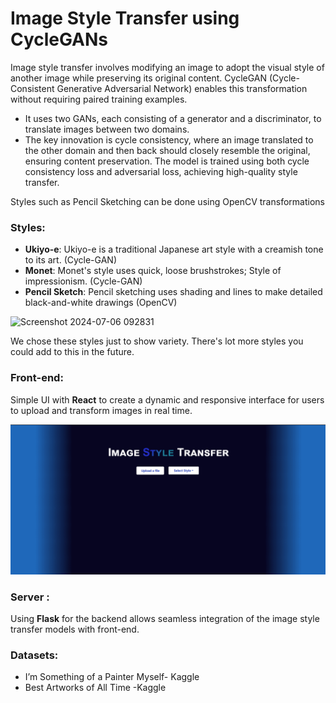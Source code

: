 # Image Style Transfer using CycleGANs
Image style transfer involves modifying an image to adopt the visual style of another image while preserving its original content. CycleGAN (Cycle-Consistent Generative Adversarial Network) enables this transformation without requiring paired training examples. 
* It uses two GANs, each consisting of a generator and a discriminator, to translate images between two domains. 
* The key innovation is cycle consistency, where an image translated to the other domain and then back should closely resemble the original, ensuring content preservation. The model is trained using both cycle consistency loss and adversarial loss, achieving high-quality style transfer.
  
Styles such as Pencil Sketching can be done using OpenCV transformations
### Styles:
* **Ukiyo-e**: Ukiyo-e is a traditional Japanese art style with a creamish tone to its art. (Cycle-GAN)
* **Monet**: Monet's style uses quick, loose brushstrokes; Style of impressionism. (Cycle-GAN)
* **Pencil Sketch**: Pencil sketching uses shading and lines to make detailed black-and-white drawings (OpenCV)

![Screenshot 2024-07-06 092831](https://github.com/callistus-shawn/Image-Style-Transfer/assets/174804283/9320c10d-c105-4045-9ef5-5a1b60c5fdce)

We chose these styles just to show variety. There's lot more styles you could add to this in the future.


### Front-end: 
Simple UI with **React** to create a dynamic and responsive interface for users to upload and transform images in real time.

![]( https://github.com/callistus-shawn/Image-Style-Transfer/blob/main/test/readme.gif)
### Server : 
Using **Flask** for the backend allows seamless integration of the image style transfer models with front-end.

### Datasets:
* I’m Something of a Painter Myself- Kaggle
* Best Artworks of All Time -Kaggle



